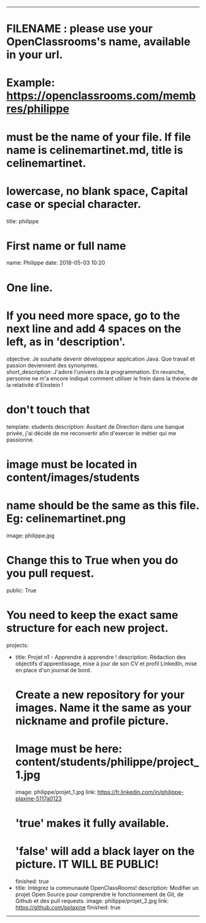 ---

# FILENAME : please use your OpenClassrooms's name, available in your url.
# Example: https://openclassrooms.com/membres/philippe
# must be the name of your file. If file name is celinemartinet.md, title is celinemartinet.
# lowercase, no blank space, Capital case or special character.
title: philippe

# First name or full name
name: Philippe
date: 2018-05-03 10:20

# One line.
# If you need more space, go to the next line and add 4 spaces on the left, as in 'description'.
objective: Je souhaite devenir développeur application Java. Que travail et passion deviennent des synonymes.  
short_description: J'adore l'univers de la programmation. En revanche, personne ne m'a encore indiqué comment utiliser le frein dans la théorie de la relativité d'Einstein !  

# don't touch that
template: students
description:
    Assitant de Direction dans une banque privée, j'ai décidé de me reconvertir afin d'exercer le métier qui me passionne.        

# image must be located in content/images/students
# name should be the same as this file. Eg: celinemartinet.png
image: philippe.jpg

# Change this to True when you do you pull request.
public: True

# You need to keep the exact same structure for each new project.
projects:
  - title: Projet n1 - Apprendre à apprendre !
    description: Rédaction des objectifs d'apprentissage, mise à jour de son CV et profil LinkedIn, mise en place d'un journal de bord. 
    # Create a new repository for your images. Name it the same as your nickname and profile picture.
    # Image must be here: content/students/philippe/project_1.jpg
    image: philippe/projet_1.jpg
    link: https://fr.linkedin.com/in/philippe-plaxine-5117a0123
    # 'true' makes it fully available.
    # 'false' will add a black layer on the picture. IT WILL BE PUBLIC!
    finished: true
  - title: Intégrez la communauté OpenClassRooms!
    description: Modifier un projet Open Source pour comprendre le fonctionnement de Git, de Github et des pull requests. 
    image: philippe/projet_2.jpg
    link: https://github.com/pplaxine
    finished: true
---